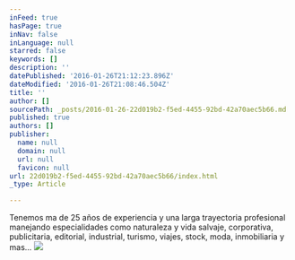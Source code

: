 ```yaml
---
inFeed: true
hasPage: true
inNav: false
inLanguage: null
starred: false
keywords: []
description: ''
datePublished: '2016-01-26T21:12:23.896Z'
dateModified: '2016-01-26T21:08:46.504Z'
title: ''
author: []
sourcePath: _posts/2016-01-26-22d019b2-f5ed-4455-92bd-42a70aec5b66.md
published: true
authors: []
publisher:
  name: null
  domain: null
  url: null
  favicon: null
url: 22d019b2-f5ed-4455-92bd-42a70aec5b66/index.html
_type: Article

---
```

Tenemos ma de 25 años de experiencia y una larga trayectoria profesional manejando especialidades como naturaleza y vida salvaje, corporativa, publicitaria, editorial, industrial, turismo, viajes, stock, moda, inmobiliaria y mas... ![](https://s3-us-west-2.amazonaws.com/the-grid-img/p/f35c331270ec10bae4c8b07ca654c3ad32280d81.jpg)